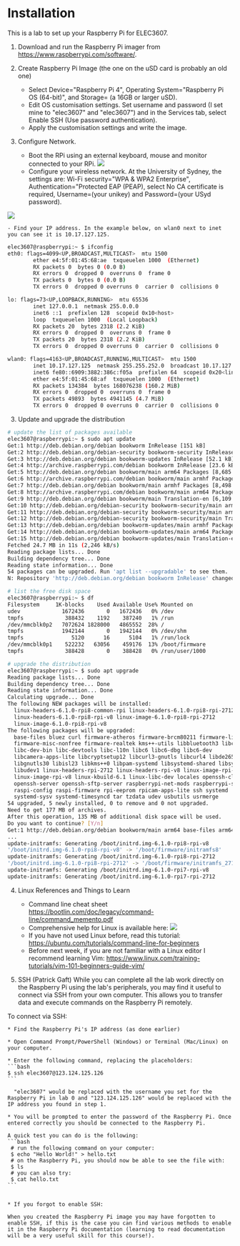 # Installation
This is a lab to set up your Raspberry Pi for ELEC3607.

1. Download and run the Raspberry Pi imager from <https://www.raspberrypi.com/software/>. 
2. Create Raspberry Pi Image (the one on the uSD card is probably an old one)
    - Select Device="Raspberry Pi 4", Operating System="Raspberry Pi OS (64-bit)", and Storage=<your card> (a 16GB or larger uSD). 
    - Edit OS customisation settings.  Set username and password (I set mine to "elec3607" and "elec3607") and in the Services tab, select Enable SSH (Use password authentication). 
    - Apply the customisation settings and write the image. 

2. Configure Network.
    - Boot the RPi using an external keyboard, mouse and monitor connected to your RPi. 
![](connecttoRPi.png)
    - Configure your wireless network. At the University of Sydney, the settings are: Wi-Fi security="WPA & WPA2 Enterprise", Authentication="Protected EAP (PEAP), select No CA certificate is required, Username=(your unikey) and Password=(your USyd password).

![](wifi.jpeg)

    - Find your IP address. In the example below, on wlan0 next to inet 
    you can see it is 10.17.127.125.

```bash
elec3607@raspberrypi:~ $ ifconfig
eth0: flags=4099<UP,BROADCAST,MULTICAST>  mtu 1500
        ether e4:5f:01:45:68:ae  txqueuelen 1000  (Ethernet)
        RX packets 0  bytes 0 (0.0 B)
        RX errors 0  dropped 0  overruns 0  frame 0
        TX packets 0  bytes 0 (0.0 B)
        TX errors 0  dropped 0 overruns 0  carrier 0  collisions 0

lo: flags=73<UP,LOOPBACK,RUNNING>  mtu 65536
        inet 127.0.0.1  netmask 255.0.0.0
        inet6 ::1  prefixlen 128  scopeid 0x10<host>
        loop  txqueuelen 1000  (Local Loopback)
        RX packets 20  bytes 2318 (2.2 KiB)
        RX errors 0  dropped 0  overruns 0  frame 0
        TX packets 20  bytes 2318 (2.2 KiB)
        TX errors 0  dropped 0 overruns 0  carrier 0  collisions 0

wlan0: flags=4163<UP,BROADCAST,RUNNING,MULTICAST>  mtu 1500
        inet 10.17.127.125  netmask 255.255.252.0  broadcast 10.17.127.255
        inet6 fe80::6909:3882:386c:f05a  prefixlen 64  scopeid 0x20<link>
        ether e4:5f:01:45:68:af  txqueuelen 1000  (Ethernet)
        RX packets 134384  bytes 168076238 (160.2 MiB)
        RX errors 0  dropped 0  overruns 0  frame 0
        TX packets 49893  bytes 4941145 (4.7 MiB)
        TX errors 0  dropped 0 overruns 0  carrier 0  collisions 0
```

3. Update and upgrade the distribution
```bash
# update the list of packages available
elec3607@raspberrypi:~ $ sudo apt update
Get:1 http://deb.debian.org/debian bookworm InRelease [151 kB]
Get:2 http://deb.debian.org/debian-security bookworm-security InRelease [48.0 kB]
Get:3 http://deb.debian.org/debian bookworm-updates InRelease [52.1 kB]
Get:4 http://archive.raspberrypi.com/debian bookworm InRelease [23.6 kB]
Get:5 http://deb.debian.org/debian bookworm/main arm64 Packages [8,685 kB]
Get:6 http://archive.raspberrypi.com/debian bookworm/main armhf Packages [362 kB]
Get:7 http://deb.debian.org/debian bookworm/main armhf Packages [8,498 kB]
Get:8 http://archive.raspberrypi.com/debian bookworm/main arm64 Packages [353 kB]
Get:9 http://deb.debian.org/debian bookworm/main Translation-en [6,109 kB]     
Get:10 http://deb.debian.org/debian-security bookworm-security/main armhf Packages [132 kB]
Get:11 http://deb.debian.org/debian-security bookworm-security/main arm64 Packages [135 kB]
Get:12 http://deb.debian.org/debian-security bookworm-security/main Translation-en [81.6 kB]
Get:13 http://deb.debian.org/debian bookworm-updates/main armhf Packages [12.1 kB]
Get:14 http://deb.debian.org/debian bookworm-updates/main arm64 Packages [12.5 kB]
Get:15 http://deb.debian.org/debian bookworm-updates/main Translation-en [13.8 kB]
Fetched 24.7 MB in 11s (2,246 kB/s)                                            
Reading package lists... Done
Building dependency tree... Done
Reading state information... Done
54 packages can be upgraded. Run 'apt list --upgradable' to see them.
N: Repository 'http://deb.debian.org/debian bookworm InRelease' changed its 'Version' value from '12.4' to '12.5'

# list the free disk space
elec3607@raspberrypi:~ $ df
Filesystem     1K-blocks    Used Available Use% Mounted on
udev             1672436       0   1672436   0% /dev
tmpfs             388432    1192    387240   1% /run
/dev/mmcblk0p2   7072624 1828000   4865552  28% /
tmpfs            1942144       0   1942144   0% /dev/shm
tmpfs               5120      16      5104   1% /run/lock
/dev/mmcblk0p1    522232   63056    459176  13% /boot/firmware
tmpfs             388428       0    388428   0% /run/user/1000

# upgrade the distribution
elec3607@raspberrypi:~ $ sudo apt upgrade
Reading package lists... Done
Building dependency tree... Done
Reading state information... Done
Calculating upgrade... Done
The following NEW packages will be installed:
  linux-headers-6.1.0-rpi8-common-rpi linux-headers-6.1.0-rpi8-rpi-2712
  linux-headers-6.1.0-rpi8-rpi-v8 linux-image-6.1.0-rpi8-rpi-2712
  linux-image-6.1.0-rpi8-rpi-v8
The following packages will be upgraded:
  base-files bluez curl firmware-atheros firmware-brcm80211 firmware-libertas
  firmware-misc-nonfree firmware-realtek kms++-utils libbluetooth3 libc-bin
  libc-dev-bin libc-devtools libc-l10n libc6 libc6-dbg libc6-dev
  libcamera-apps-lite libcryptsetup12 libcurl3-gnutls libcurl4 libde265-0
  libgnutls30 libisl23 libkms++0 libpam-systemd libsystemd-shared libsystemd0
  libudev1 linux-headers-rpi-2712 linux-headers-rpi-v8 linux-image-rpi-2712
  linux-image-rpi-v8 linux-kbuild-6.1 linux-libc-dev locales openssh-client
  openssh-server openssh-sftp-server raspberrypi-net-mods raspberrypi-sys-mods
  raspi-config raspi-firmware rpi-eeprom rpicam-apps-lite ssh systemd
  systemd-sysv systemd-timesyncd tar tzdata udev usbutils usrmerge
54 upgraded, 5 newly installed, 0 to remove and 0 not upgraded.
Need to get 177 MB of archives.
After this operation, 135 MB of additional disk space will be used.
Do you want to continue? [Y/n] 
Get:1 http://deb.debian.org/debian bookworm/main arm64 base-files arm64 12.4+deb12u5 [70.8 kB]
...
update-initramfs: Generating /boot/initrd.img-6.1.0-rpi8-rpi-v8
'/boot/initrd.img-6.1.0-rpi8-rpi-v8' -> '/boot/firmware/initramfs8'
update-initramfs: Generating /boot/initrd.img-6.1.0-rpi8-rpi-2712
'/boot/initrd.img-6.1.0-rpi8-rpi-2712' -> '/boot/firmware/initramfs_2712'
update-initramfs: Generating /boot/initrd.img-6.1.0-rpi7-rpi-v8
update-initramfs: Generating /boot/initrd.img-6.1.0-rpi7-rpi-2712
```

4. Linux References and Things to Learn
    - Command line cheat sheet <https://bootlin.com/doc/legacy/command-line/command_memento.pdf>
    - Comprehensive help for Linux is available here:
![](help.jpeg)
    - If you have not used Linux before, read this tutorial: <https://ubuntu.com/tutorials/command-line-for-beginners>
    - Before next week, if you are not familiar with a Linux editor I recommend learning Vim: <https://www.linux.com/training-tutorials/vim-101-beginners-guide-vim/>
    
5. SSH (Patrick Gaft)
While you can complete all the lab work directly on the Raspberry Pi using the lab's peripherals, you may find it useful to connect via SSH from your own computer. This allows you to transfer data and execute commands on the Raspberry Pi remotely.

To connect via SSH:

    * Find the Raspberry Pi's IP address (as done earlier)

    * Open Command Prompt/PowerShell (Windows) or Terminal (Mac/Linux) on your computer.

    * Enter the following command, replacing the placeholders:
    ```bash
    $ ssh elec3607@123.124.125.126
    ```

      "elec3607" would be replaced with the username you set for the Raspberry Pi in lab 0 and "123.124.125.126" would be replaced with the IP address you found in step 1.

    * You will be prompted to enter the password of the Raspberry Pi. Once entered correctly you should be connected to the Raspberry Pi.

    A quick test you can do is the following:
    ```bash
     # run the following command on your computer:
     $ echo "Hello World!" > hello.txt
     # on the Raspberry Pi, you should now be able to see the file with:
     $ ls
     # you can also try:
     $ cat hello.txt
    ```


    * If you forgot to enable SSH:

    When you created the Raspberry Pi image you may have forgotten to enable SSH, if this is the case you can find various methods to enable it in the Raspberry Pi documentation (learning to read documentation will be a very useful skill for this course!).

